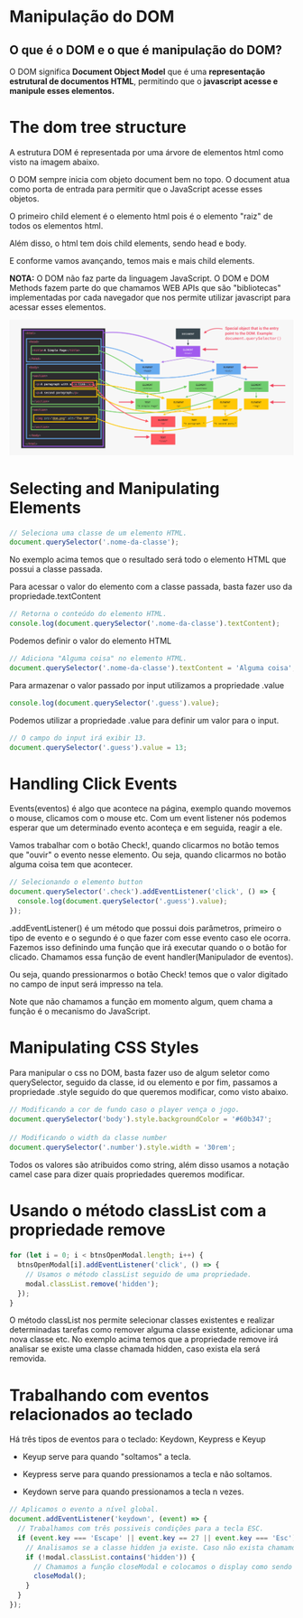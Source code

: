 # Manipulação do DOM

## O que é o DOM e o que é manipulação do DOM?

O DOM significa **Document Object Model** que é uma **representação estrutural de documentos HTML**, permitindo que o **javascript acesse e manipule esses elementos.**

# The dom tree structure

A estrutura DOM é representada por uma árvore de elementos html como visto na imagem abaixo.

O DOM sempre inicia com objeto document bem no topo. O document atua como porta de entrada para permitir que o JavaScript acesse esses objetos.

O primeiro child element é o elemento html pois é o elemento "raiz" de todos os elementos html.

Além disso, o html tem dois child elements, sendo head e body.

E conforme vamos avançando, temos mais e mais child elements.

**NOTA:** O DOM não faz parte da linguagem JavaScript. O DOM e DOM Methods fazem parte do que chamamos WEB APIs que são "bibliotecas" implementadas por cada navegador que nos permite utilizar javascript para acessar esses elementos.

![](dom-tree.PNG)

# Selecting and Manipulating Elements

```js
// Seleciona uma classe de um elemento HTML.
document.querySelector('.nome-da-classe');
```

No exemplo acima temos que o resultado será todo o elemento HTML que possui a classe passada.

Para acessar o valor do elemento com a classe passada, basta fazer uso da propriedade.textContent

```js
// Retorna o conteúdo do elemento HTML.
console.log(document.querySelector('.nome-da-classe').textContent);
```

Podemos definir o valor do elemento HTML

```js
// Adiciona "Alguma coisa" no elemento HTML.
document.querySelector('.nome-da-classe').textContent = 'Alguma coisa';
```

Para armazenar o valor passado por input utilizamos a propriedade .value

```js
console.log(document.querySelector('.guess').value);
```

Podemos utilizar a propriedade .value para definir um valor para o input.

```js
// O campo do input irá exibir 13.
document.querySelector('.guess').value = 13;
```

# Handling Click Events

Events(eventos) é algo que acontece na página, exemplo quando movemos o mouse, clicamos com o mouse etc. Com um event listener nós podemos esperar que um determinado evento aconteça e em seguida, reagir a ele.

Vamos trabalhar com o botão Check!, quando clicarmos no botão temos que "ouvir" o evento nesse elemento. Ou seja, quando clicarmos no botão alguma coisa tem que acontecer.

```js
// Selecionando o elemento button
document.querySelector('.check').addEventListener('click', () => {
  console.log(document.querySelector('.guess').value);
});
```

.addEventListener() é um método que possui dois parâmetros, primeiro o tipo de evento e o segundo é o que fazer com esse evento caso ele ocorra. Fazemos isso definindo uma função que irá executar quando o o botão for clicado. Chamamos essa função de event handler(Manipulador de eventos).

Ou seja, quando pressionarmos o botão Check! temos que o valor digitado no campo de input será impresso na tela.

Note que não chamamos a função em momento algum, quem chama a função é o mecanismo do JavaScript.

# Manipulating CSS Styles

Para manipular o css no DOM, basta fazer uso de algum seletor como querySelector, seguido da classe, id ou elemento e por fim, passamos a propriedade .style seguido do que queremos modificar, como visto abaixo.

```js
// Modificando a cor de fundo caso o player vença o jogo.
document.querySelector('body').style.backgroundColor = '#60b347';

// Modificando o width da classe number
document.querySelector('.number').style.width = '30rem';
```

Todos os valores são atribuidos como string, além disso usamos a notação camel case para dizer quais propriedades queremos modificar.

# Usando o método classList com a propriedade remove

```js
for (let i = 0; i < btnsOpenModal.length; i++) {
  btnsOpenModal[i].addEventListener('click', () => {
    // Usamos o método classList seguido de uma propriedade.
    modal.classList.remove('hidden');
  });
}
```

O método classList nos permite selecionar classes existentes e realizar determinadas tarefas como remover alguma classe existente, adicionar uma nova classe etc. No exemplo acima temos que a propriedade remove irá analisar se existe uma classe chamada hidden, caso exista ela será removida.

# Trabalhando com eventos relacionados ao teclado

Há três tipos de eventos para o teclado: Keydown, Keypress e Keyup

- Keyup serve para quando "soltamos" a tecla.

- Keypress serve para quando pressionamos a tecla e não soltamos.

- Keydown serve para quando pressionamos a tecla n vezes.

```js
// Aplicamos o evento a nível global.
document.addEventListener('keydown', (event) => {
  // Trabalhamos com três possiveis condições para a tecla ESC.
  if (event.key === 'Escape' || event.key == 27 || event.key === 'Esc') {
    // Analisamos se a classe hidden ja existe. Caso não exista chamamos a função closeModal.
    if (!modal.classList.contains('hidden')) {
      // Chamamos a função closeModal e colocamos o display como sendo none.
      closeModal();
    }
  }
});
```
